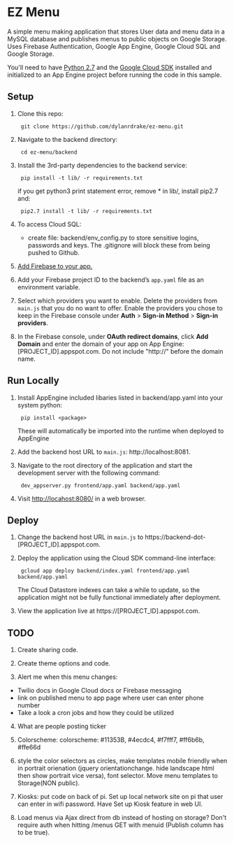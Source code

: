 # EZ Menu

A simple menu making application that stores User data and menu data in a MySQL database and publishes menus to public objects on Google Storage. Uses Firebase
Authentication, Google App Engine, Google Cloud SQL and Google Storage.

You'll need to have [Python 2.7](https://www.python.org/) and the [Google Cloud SDK](https://cloud.google.com/sdk/?hl=en)
installed and initialized to an App Engine project before running the code in
this sample.

## Setup

1. Clone this repo:

        git clone https://github.com/dylanrdrake/ez-menu.git

1. Navigate to the backend directory:

        cd ez-menu/backend

1. Install the 3rd-party dependencies to the backend service:

        pip install -t lib/ -r requirements.txt

    if you get python3 print statement error, remove * in lib/, install pip2.7 and:

        pip2.7 install -t lib/ -r requirements.txt

1. To access Cloud SQL:

    - create file: backend/env_config.py to store sensitive logins, passwords and keys. The .gitignore will block these from being pushed to Github.


1. [Add Firebase to your app.](https://firebase.google.com/docs/web/setup#add_firebase_to_your_app)
1. Add your Firebase project ID to the backend’s `app.yaml` file as an
environment variable.
1. Select which providers you want to enable. Delete the providers from
`main.js` that you do no want to offer. Enable the providers you chose to keep
in the Firebase console under **Auth** > **Sign-in Method** >
**Sign-in providers**.
1. In the Firebase console, under **OAuth redirect domains**, click
**Add Domain** and enter the domain of your app on App Engine:
[PROJECT_ID].appspot.com. Do not include "http://" before the domain name.

## Run Locally
1. Install AppEngine included libaries listed in backend/app.yaml into your system python:

        pip install <package>

    These will automatically be imported into the runtime when deployed to AppEngine 

1. Add the backend host URL to `main.js`: http://localhost:8081.

1. Navigate to the root directory of the application and start the development
server with the following command:

        dev_appserver.py frontend/app.yaml backend/app.yaml

1. Visit [http://locahost:8080/](http://locahost:8080/) in a web browser.

## Deploy
1. Change the backend host URL in `main.js` to
https://backend-dot-[PROJECT_ID].appspot.com.
1. Deploy the application using the Cloud SDK command-line interface:

        gcloud app deploy backend/index.yaml frontend/app.yaml backend/app.yaml

    The Cloud Datastore indexes can take a while to update, so the application
    might not be fully functional immediately after deployment.

1. View the application live at https://[PROJECT_ID].appspot.com.


## TODO
1. Create sharing code.

2. Create theme options and code.

3. Alert me when this menu changes:
- Twilio docs in Google Cloud docs or Firebase messaging
- link on published menu to app page where user can enter phone number
- Take a look a cron jobs and how they could be utilized

4. What are people posting ticker

5. Colorscheme:
    colorscheme: #11353B, #4ecdc4, #f7fff7, #ff6b6b, #ffe66d

6. style the color selectors as circles, make templates mobile friendly when in portrait orienation (jquery orientationchange. hide landscape html then show portrait vice versa), font selector. Move menu templates to Storage(NON public).

7. Kiosks: put code on back of pi. Set up local network site on pi that user can enter in wifi password. Have Set up Kiosk feature in web UI.

8. Load menus via Ajax direct from db instead of hosting on storage? Don't require auth when hitting /menus GET with menuid (Publish column has to be true).
